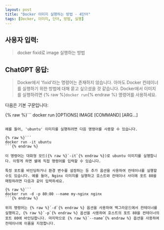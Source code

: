 ```yaml
---
layout: post
title: "Docker 이미지 실행하는 방법 - 4단어"
tags: [Docker, 이미지, 단어, 방법, 실행]
---
```


## 사용자 입력:
> docker fixid로 image 실행하는 방법

## ChatGPT 응답:
> Docker에서 'fixid'라는 명령어는 존재하지 않습니다. 아마도 Docker 컨테이너를 실행하기 위한 방법에 대해 묻고 싶으셨을 것 같습니다. Docker에서 이미지를 실행하려면 {% raw %}`docker run`{% endraw %} 명령어를 사용하세요. 

다음은 기본 구문입니다:

{% raw %}```
docker run [OPTIONS] IMAGE [COMMAND] [ARG...]
```{% endraw %}

예를 들어, 'ubuntu' 이미지를 실행하려면 다음 명령어를 사용할 수 있습니다.

{% raw %}```
docker run -it ubuntu
```{% endraw %}

이 명령어는 대화형 모드({% raw %}`-it`{% endraw %})로 ubuntu 이미지를 실행합니다. 이렇게 하면 쉘에 직접 명령어를 입력할 수 있습니다.

특정 포트를 바인딩하거나 환경 변수를 설정하는 등 추가 옵션을 사용하여 컨테이너를 실행할 수도 있습니다. 예를 들어, Nginx 이미지를 실행하고 호스트와 컨테이너 사이에 포트 80을 매핑하려면 다음과 같이 입력하세요.

{% raw %}```
docker run -d -p 80:80 --name my-nginx nginx
```{% endraw %}

위의 명령어는 {% raw %}`-d`{% endraw %} 옵션을 사용하여 백그라운드에서 컨테이너를 실행하고, {% raw %}`-p`{% endraw %} 옵션을 사용하여 호스트의 포트 80을 컨테이너의 포트 80에 바인딩합니다. 마지막으로 {% raw %}`--name`{% endraw %} 옵션을 사용하여 컨테이너에 이름을 지정합니다.

